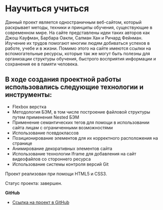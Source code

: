 # Научиться учиться

Данный проект является одностраничным веб-сайтом, который раскрывает методы, техники и принципы обучения, существующие в современном мире. На сайте представлены идеи таких авторов как Джош Кауфман, Барбара Оакли, Салман Хан и Ричард Фейнман. Изучение их трудов помогают многим людям добиваться успехов в работе, учебе и в жизни. Помимо этого на сайте имеются ссылки на вспомогательные ресурсы, которые так же могут быть полезны для организации структуры обучения, быстрого восприятия информации и сохранения ее в памяти человека.

## В ходе создания проектной работы использовались следующие технологии и инструменты:
* Flexbox верстка
* Методология БЭМ, в том числе построение файловой структуры путем применения Nested БЭМ
* Применение семантических тегов для помощи в использовании сайта лицам с ограниченными возможностями
* Использование псевдоклассов
* Позиционирование элементов для их корректного расположения на странице
* Анимирование декоративных элементов сайта
* Использование технологии Iframe для добавления на сайт видеофайлов со стороннего ресурса
* Использование системы контроля версий Git

Проект реализован при помощи HTML5 и CSS3.

Статус проекта: завершен.

**GitHub**

* [Ссылка на проект в GitHub](https://sergeyklopov94.github.io/how-to-learn/)
